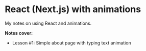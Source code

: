 # React (Next.js) with animations

My notes on using React and animations.

**Notes cover:**

* Lesson #1: Simple about page with typing text animation